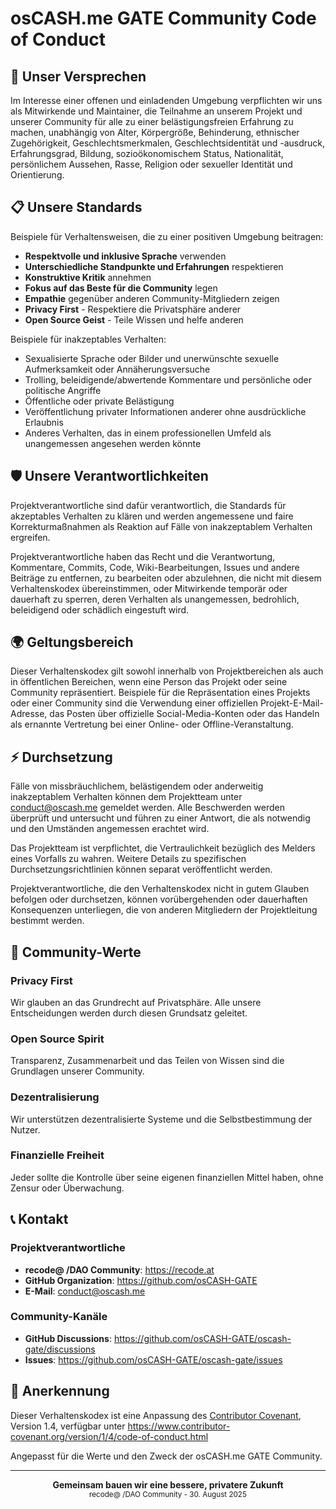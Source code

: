 # osCASH.me GATE Community Code of Conduct

## 🤝 Unser Versprechen

Im Interesse einer offenen und einladenden Umgebung verpflichten wir uns als Mitwirkende und Maintainer, die Teilnahme an unserem Projekt und unserer Community für alle zu einer belästigungsfreien Erfahrung zu machen, unabhängig von Alter, Körpergröße, Behinderung, ethnischer Zugehörigkeit, Geschlechtsmerkmalen, Geschlechtsidentität und -ausdruck, Erfahrungsgrad, Bildung, sozioökonomischem Status, Nationalität, persönlichem Aussehen, Rasse, Religion oder sexueller Identität und Orientierung.

## 📋 Unsere Standards

Beispiele für Verhaltensweisen, die zu einer positiven Umgebung beitragen:

* **Respektvolle und inklusive Sprache** verwenden
* **Unterschiedliche Standpunkte und Erfahrungen** respektieren
* **Konstruktive Kritik** annehmen
* **Fokus auf das Beste für die Community** legen
* **Empathie** gegenüber anderen Community-Mitgliedern zeigen
* **Privacy First** - Respektiere die Privatsphäre anderer
* **Open Source Geist** - Teile Wissen und helfe anderen

Beispiele für inakzeptables Verhalten:

* Sexualisierte Sprache oder Bilder und unerwünschte sexuelle Aufmerksamkeit oder Annäherungsversuche
* Trolling, beleidigende/abwertende Kommentare und persönliche oder politische Angriffe
* Öffentliche oder private Belästigung
* Veröffentlichung privater Informationen anderer ohne ausdrückliche Erlaubnis
* Anderes Verhalten, das in einem professionellen Umfeld als unangemessen angesehen werden könnte

## 🛡️ Unsere Verantwortlichkeiten

Projektverantwortliche sind dafür verantwortlich, die Standards für akzeptables Verhalten zu klären und werden angemessene und faire Korrekturmaßnahmen als Reaktion auf Fälle von inakzeptablem Verhalten ergreifen.

Projektverantwortliche haben das Recht und die Verantwortung, Kommentare, Commits, Code, Wiki-Bearbeitungen, Issues und andere Beiträge zu entfernen, zu bearbeiten oder abzulehnen, die nicht mit diesem Verhaltenskodex übereinstimmen, oder Mitwirkende temporär oder dauerhaft zu sperren, deren Verhalten als unangemessen, bedrohlich, beleidigend oder schädlich eingestuft wird.

## 🌍 Geltungsbereich

Dieser Verhaltenskodex gilt sowohl innerhalb von Projektbereichen als auch in öffentlichen Bereichen, wenn eine Person das Projekt oder seine Community repräsentiert. Beispiele für die Repräsentation eines Projekts oder einer Community sind die Verwendung einer offiziellen Projekt-E-Mail-Adresse, das Posten über offizielle Social-Media-Konten oder das Handeln als ernannte Vertretung bei einer Online- oder Offline-Veranstaltung.

## ⚡ Durchsetzung

Fälle von missbräuchlichem, belästigendem oder anderweitig inakzeptablem Verhalten können dem Projektteam unter conduct@oscash.me gemeldet werden. Alle Beschwerden werden überprüft und untersucht und führen zu einer Antwort, die als notwendig und den Umständen angemessen erachtet wird.

Das Projektteam ist verpflichtet, die Vertraulichkeit bezüglich des Melders eines Vorfalls zu wahren. Weitere Details zu spezifischen Durchsetzungsrichtlinien können separat veröffentlicht werden.

Projektverantwortliche, die den Verhaltenskodex nicht in gutem Glauben befolgen oder durchsetzen, können vorübergehenden oder dauerhaften Konsequenzen unterliegen, die von anderen Mitgliedern der Projektleitung bestimmt werden.

## 🌟 Community-Werte

### Privacy First
Wir glauben an das Grundrecht auf Privatsphäre. Alle unsere Entscheidungen werden durch diesen Grundsatz geleitet.

### Open Source Spirit
Transparenz, Zusammenarbeit und das Teilen von Wissen sind die Grundlagen unserer Community.

### Dezentralisierung
Wir unterstützen dezentralisierte Systeme und die Selbstbestimmung der Nutzer.

### Finanzielle Freiheit
Jeder sollte die Kontrolle über seine eigenen finanziellen Mittel haben, ohne Zensur oder Überwachung.

## 📞 Kontakt

### Projektverantwortliche
- **recode@ /DAO Community**: https://recode.at
- **GitHub Organization**: https://github.com/osCASH-GATE
- **E-Mail**: conduct@oscash.me

### Community-Kanäle
- **GitHub Discussions**: https://github.com/osCASH-GATE/oscash-gate/discussions
- **Issues**: https://github.com/osCASH-GATE/oscash-gate/issues

## 🙏 Anerkennung

Dieser Verhaltenskodex ist eine Anpassung des [Contributor Covenant](https://www.contributor-covenant.org), Version 1.4, verfügbar unter https://www.contributor-covenant.org/version/1/4/code-of-conduct.html

Angepasst für die Werte und den Zweck der osCASH.me GATE Community.

---

<div align="center">
  <strong>Gemeinsam bauen wir eine bessere, privatere Zukunft</strong>
  <br>
  <sub>recode@ /DAO Community - 30. August 2025</sub>
</div>